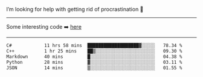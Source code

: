 I’m looking for help with getting rid of procrastination 🤔

-----

Some interesting code :arrow_right: [here](https://github.com/zhen8838/playground)

-----

<!--START_SECTION:waka-->

```txt
C#            11 hrs 58 mins  ███████████████████▓░░░░░   78.34 %
C++           1 hr 25 mins    ██▒░░░░░░░░░░░░░░░░░░░░░░   09.30 %
Markdown      40 mins         █░░░░░░░░░░░░░░░░░░░░░░░░   04.38 %
Python        28 mins         ▓░░░░░░░░░░░░░░░░░░░░░░░░   03.11 %
JSON          14 mins         ▒░░░░░░░░░░░░░░░░░░░░░░░░   01.55 %
```

<!--END_SECTION:waka-->

<!--
**zhen8838/zhen8838** is a ✨ _special_ ✨ repository because its `README.md` (this file) appears on your GitHub profile.

Here are some ideas to get you started:

- 🔭 I’m currently working on ...
- 🌱 I’m currently learning ...
- 👯 I’m looking to collaborate on ...
 ...
- 💬 Ask me about ...
- 📫 How to reach me: ...
- 😄 Pronouns: ...
- ⚡ Fun fact: ...
-->
